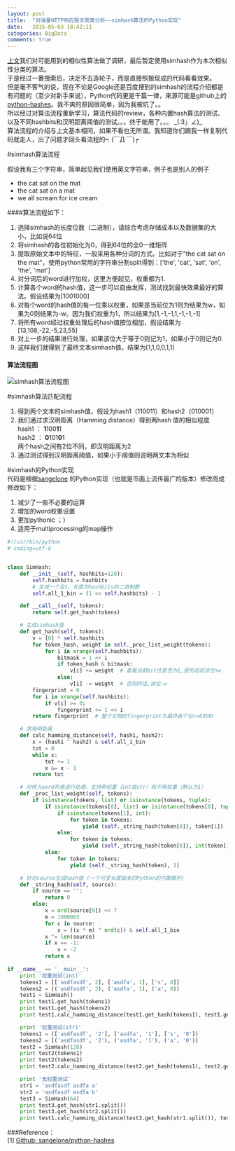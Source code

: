 ```yaml
---
layout: post
title:  "对海量HTTP响应报文聚类分析——simhash算法的Python实现"
date:   2015-05-03 18:42:11
categories: BigData
comments: true
---
```


[上文](http://luoding.me/bigdata/2015/05/02/HttpMessageProc1/)我们对可能用到的相似性算法做了调研，最后暂定使用simhash作为本次相似性分类的算法。    
于是经过一番搜索后，决定不去造轮子，而是直接照搬现成的代码看看效果。  
但是毫不客气的说，现在不论是Google还是百度搜到的simhash的流程介绍都是有问题的（至少对新手来说），Python代码更是千篇一律，来源可能是github上的[python-hashes](https://github.com/sangelone/python-hashes/blob/master/hashes/simhash.py)。我不爽的原因很简单，因为我被坑了。。  
所以经过对算法流程重新学习，算法代码的review，各种内置hash算法的测试、以及不同hashbits和汉明距离阈值的测试。。。终于能用了。。。 \_(:3」∠)_   
算法流程的介绍与上文基本相同，如果不看也无所谓。我知道你们跟我一样复制代码就走人，出了问题才回头看流程的┑(￣Д ￣)┍  

#simhash算法流程

假设我有三个字符串，简单起见我们使用英文字符串，例子也是别人的例子  
* the cat sat on the mat  
* the cat sat on a mat  
* we all scream for ice cream  

####算法流程如下：  
1. 选择simhash的长度位数（二进制），请综合考虑存储成本以及数据集的大小，比如说64位  
2. 将simhash的各位初始化为0，得到64位的全0一维矩阵   
3. 提取原始文本中的特征，一般采用各种分词的方式。比如对于"the cat sat on the mat"，使用python常用的字符串分割split得到：['the', 'cat', 'sat', 'on', 'the', 'mat']  
4. 对分词后的word进行加权，这里方便起见，权重都为1.  
5. 计算各个word的hash值，这一步可以自由发挥，测试找到最快效果最好的算法。假设结果为[1001000]  
6. 对每个word的hash值的每一位乘以权重，如果是当前位为1则为结果为w，如果为0则结果为-w。因为我们权重为1，所以结果为[1,-1,-1,1,-1,-1,-1]  
7.  将所有word经过权重处理后的hash值按位相加，假设结果为[13,108,-22,-5,23,55]  
8.  对上一步的结果进行处理，如果该位大于等于0则记为1，如果小于0则记为0.  
9.  这样我们就得到了最终文本simhash值，结果为[1,1,0,0,1,1]  

####  算法流程图  
![simhash算法流程图](http://7xiprm.com1.z0.glb.clouddn.com/.1430579971731.png)  

#simhash算法匹配流程  
1. 得到两个文本的simhash值，假设为hash1（110011）和hash2（010001）  
2. 我们通过求汉明距离（Hamming distance）得到两hash 值的相似程度  
	hash1 ：  **1**100**1**1  
	hash2  ： **0**101**0**1  
	两个hash之间有2位不同，即汉明距离为2  
3. 通过测试得到汉明距离阈值，如果小于阈值则说明两文本为相似  


#simhash的Python实现  
代码是根据[sangelone](https://github.com/sangelone/python-hashes/blob/master/hashes/simhash.py) 的Python实现（也就是市面上流传最广的版本）修改而成  
修改如下：  
1. 减少了一些不必要的运算  
2. 增加的word权重设置  
3. 更加pythonic ；）  
4. 适用于multiprocessing的map操作  

```python
#!/usr/bin/python
# coding=utf-8


class SimHash:
    def __init__(self, hashbits=128):
        self.hashbits = hashbits
        # 生成一个全1、长度为hashbits的二进制数
        self.all_1_bin = (1 << self.hashbits) - 1 

    def __call__(self, tokens):
        return self.get_hash(tokens)

    # 生成simhash值
    def get_hash(self, tokens):
        v = [0] * self.hashbits
        for token_hash, weight in self._proc_list_weight(tokens):
            for i in xrange(self.hashbits):
                bitmask = 1 << i
                if token_hash & bitmask:
                    v[i] += weight  # 查看当前bit位是否为1,是的话将该位+w
                else:
                    v[i] -= weight  # 否则的话,该位-w
        fingerprint = 0
        for i in xrange(self.hashbits):
            if v[i] >= 0:
                fingerprint += 1 << i
        return fingerprint  # 整个文档的fingerprint为最终各个位>=0的和

    # 求海明距离
    def calc_hamming_distance(self, hash1, hash2):
        x = (hash1 ^ hash2) & self.all_1_bin
        tot = 0
        while x:
            tot += 1
            x &= x - 1
        return tot

    # 对传入word列表进行处理，支持带权重（int或str）和不带权重（默认为1）
    def _proc_list_weight(self, tokens):
        if isinstance(tokens, list) or isinstance(tokens, tuple):
            if isinstance(tokens[0], list) or isinstance(tokens[0], tuple):
                if isinstance(tokens[1], int):
                    for token in tokens:
                        yield (self._string_hash(token[0]), token[1])
                else:
                    for token in tokens:
                        yield (self._string_hash(token[0]), int(token[1]))
            else:
                for token in tokens:
                    yield (self._string_hash(token), 1)

    # 针对source生成hash值 (一个可变长度版本的Python的内置散列)
    def _string_hash(self, source):
        if source == '':
            return 0
        else:
            x = ord(source[0]) << 7
            m = 1000003
            for c in source:
                x = ((x * m) ^ ord(c)) & self.all_1_bin
            x ^= len(source)
            if x == -1:
                x = -2
            return x  
            
if __name__ == '__main__':
    print '权重测试(int)'
    tokens1 = [['asdfasdf', 2], ['asdfa', 1], ['s', 0]]
    tokens2 = (('asdfasdf', 2), ('asdfa', 1), ('a', 0))
    test1 = SimHash()
    print test1.get_hash(tokens1)
    print test1.get_hash(tokens2)
    print test1.calc_hamming_distance(test1.get_hash(tokens1), test1.get_hash(tokens2))

    print '权重测试(str)'
    tokens1 = (['asdfasdf', '2'], ['asdfa', '1'], ['s', '0'])
    tokens2 = [('asdfasdf', '2'), ('asdfa', '1'), ('a', '0')]
    test2 = SimHash(128)
    print test2(tokens1)
    print test2(tokens2)
    print test2.calc_hamming_distance(test2.get_hash(tokens1), test2.get_hash(tokens2))

    print '无权重测试'
    str1 = 'asdfasdf asdfa a'
    str2 = 'asdfasdf asdfa b'
    test3 = SimHash(64)
    print test3.get_hash(str1.split())
    print test3.get_hash(str2.split())
    print test1.calc_hamming_distance(test3.get_hash(str1.split()), test3.get_hash(str2.split()))
```

###Reference：  
[1] [Github: sangelone/python-hashes](https://github.com/sangelone/python-hashes)   
